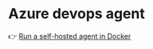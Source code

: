 # Azure devops agent

👉 [Run a self-hosted agent in Docker](https://docs.microsoft.com/en-us/azure/devops/pipelines/agents/docker?view=azure-devops#linux)